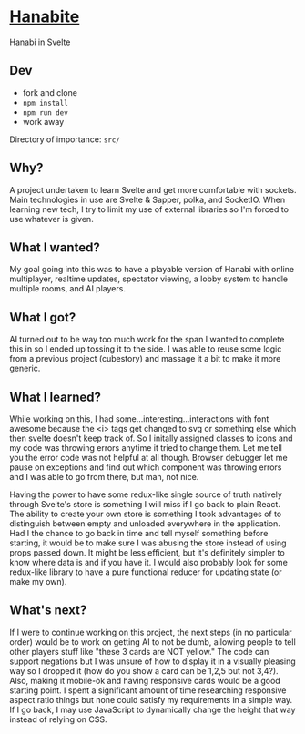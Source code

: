 # [Hanabite](https://hanabite.deploy.sadpanda.moe/)
Hanabi in Svelte

## Dev
- fork and clone
- `npm install`
- `npm run dev`
- work away

Directory of importance: `src/`

## Why?
A project undertaken to learn Svelte and get more comfortable with sockets. Main technologies in use are Svelte & Sapper, polka, and SocketIO. When learning new tech, I try to limit my use of external libraries so I'm forced to use whatever is given.

## What I wanted?
My goal going into this was to have a playable version of Hanabi with online multiplayer, realtime updates, spectator viewing, a lobby system to handle multiple rooms, and AI players.

## What I got?
AI turned out to be way too much work for the span I wanted to complete this in so I ended up tossing it to the side. I was able to reuse some logic from a previous project (cubestory) and massage it a bit to make it more generic.

## What I learned?
While working on this, I had some...interesting...interactions with font awesome because the \<i> tags get changed to svg or something else which then svelte doesn't keep track of. So I initally assigned classes to icons and my code was throwing errors anytime it tried to change them. Let me tell you the error code was not helpful at all though. Browser debugger let me pause on exceptions and find out which component was throwing errors and I was able to go from there, but man, not nice.

Having the power to have some redux-like single source of truth natively through Svelte's store is something I will miss if I go back to plain React. The ability to create your own store is something I took advantages of to distinguish between empty and unloaded everywhere in the application. Had I the chance to go back in time and tell myself something before starting, it would be to make sure I was abusing the store instead of using props passed down. It might be less efficient, but it's definitely simpler to know where data is and if you have it. I would also probably look for some redux-like library to have a pure functional reducer for updating state (or make my own).

## What's next?
If I were to continue working on this project, the next steps (in no particular order) would be to work on getting AI to not be dumb, allowing people to tell other players stuff like "these 3 cards are NOT yellow." The code can support negations but I was unsure of how to display it in a visually pleasing way so I dropped it (how do you show a card can be 1,2,5 but not 3,4?). Also, making it mobile-ok and having responsive cards would be a good starting point. I spent a significant amount of time researching responsive aspect ratio things but none could satisfy my requirements in a simple way. If I go back, I may use JavaScript to dynamically change the height that way instead of relying on CSS.
